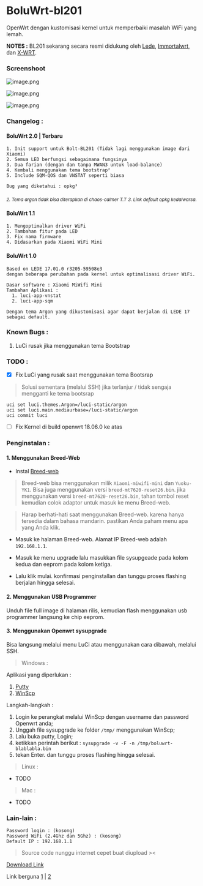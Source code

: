 # BoluWrt-bl201

OpenWrt dengan kustomisasi kernel untuk memperbaiki masalah WiFi yang lemah.

**NOTES :** BL201 sekarang secara resmi didukung oleh [Lede](https://github.com/coolsnowwolf/lede), [Immortalwrt](https://github.com/immortalwrt/immortalwrt), dan [X-WRT](https://github.com/x-wrt/x-wrt).

### Screenshoot

![image.png](https://github.com/yHpgi/openwrt-bl201-boluwrt/blob/34ca0acba0102bb9f5b5dd5bafa2131d24ccd43d/screenshoot/image.png)

![image.png](https://github.com/yHpgi/openwrt-bl201-boluwrt/blob/34ca0acba0102bb9f5b5dd5bafa2131d24ccd43d/screenshoot/Capture.PNG)

![image.png](https://github.com/yHpgi/openwrt-bl201-boluwrt/blob/111c61e391a00800cc3ac89778ea4e1c9cac35f9/screenshoot/kernel_log.PNG)


### Changelog :

  #### BoluWrt 2.0 | Terbaru
  
    1. Init support untuk Bolt-BL201 (Tidak lagi menggunakan image dari Xiaomi)
    2. Semua LED berfungsi sebagaimana fungsinya
    3. Dua farian (dengan dan tanpa MWAN3 untuk load-balance)
    4. Kembali menggunakan tema bootstrap²
    5. Include SQM-QOS dan VNSTAT seperti biasa
    
    Bug yang diketahui : opkg³

   <sub>_2. Tema argon tidak bisa diterapkan di chaos-calmer T.T_</sub>
   <sub>_3. Link default opkg kedalwarsa._</sub>
    
  #### BoluWrt 1.1

    1. Mengoptimalkan driver WiFi
    2. Tambahan fitur pada LED
    3. Fix nama firmware
    4. Didasarkan pada Xiaomi WiFi Mini

  #### BoluWrt 1.0

    Based on LEDE 17.01.0 r3205-59508e3 
    dengan beberapa perubahan pada kernel untuk optimalisasi driver WiFi.
    
    Dasar software : Xiaomi MiWifi Mini
    Tambahan Aplikasi :
      1. luci-app-vnstat
      2. luci-app-sqm
      
    Dengan tema Argon yang dikustomisasi agar dapat berjalan di LEDE 17 sebagai default.

### Known Bugs :
  1. LuCi rusak jika menggunakan tema Bootstrap

### TODO :
-  [x] Fix LuCi yang rusak saat menggunakan tema Bootsrap

> Solusi sementara (melalui SSH) jika terlanjur / tidak sengaja mengganti ke tema bootsrap


```
uci set luci.themes.Argon=/luci-static/argon
uci set luci.main.mediaurbase=/luci-static/argon
uci commit luci
```
    
-  [ ] Fix Kernel di build openwrt 18.06.0 ke atas

### Penginstalan :

#### 1. Menggunakan Breed-Web

- Instal [Breed-web](https://breed.hackpascal.net)

> Breed-web bisa menggunakan milik `Xiaomi-miwifi-mini` dan `Yuoku-YK1`. Bisa juga menggunakan versi `breed-mt7620-reset26.bin`. jika menggunakan versi `breed-mt7620-reset26.bin`, tahan tombol reset kemudian colok adaptor untuk masuk ke menu Breed-web. 

> Harap berhati-hati saat menggunakan Breed-web. karena hanya tersedia dalam bahasa mandarin. pastikan Anda paham menu apa yang Anda klik.

- Masuk ke halaman Breed-web. Alamat IP Breed-web adalah `192.168.1.1`.

- Masuk ke menu upgrade lalu masukkan file sysupgeade pada kolom kedua dan eeprom pada kolom ketiga.

- Lalu klik mulai. konfirmasi penginstallan dan tunggu proses flashing berjalan hingga selesai.

#### 2. Menggunakan USB Programmer

Unduh file full image di halaman rilis, kemudian flash menggunakan usb programmer langsung ke chip eeprom.

#### 3. Menggunakan Openwrt sysupgrade

Bisa langsung melalui menu LuCi atau menggunakan cara dibawah, melalui SSH.

> Windows :
  
  Aplikasi yang diperlukan :
  
   1. [Putty](https://www.putty.org/)
   2. [WinScp](https://winscp.net/eng/download.php)
    
  Langkah-langkah :
  
  1. Login ke perangkat melalui WinScp dengan username dan password Openwrt anda;
  2. Unggah file sysupgrade ke folder `/tmp/` menggunakan WinScp;
  3. Lalu buka putty, Login;
  4. ketikkan perintah berikut :
     `sysupgrade -v -F -n /tmp/boluwrt-blablabla.bin`
  5. tekan Enter. dan tunggu proses flashing hingga selesai.

> Linux :

  - TODO
  
> Mac :

  - TODO

### Lain-lain :

```
Password login : (kosong)
Password WiFi (2.4Ghz dan 5Ghz) : (kosong)
Default IP : 192.168.1.1
```

> Source code nunggu internet cepet buat diupload ><

[Download Link](https://github.com/yHpgi/openwrt-bl201-boluwrt/releases/)

Link berguna [1](https://www.voycn.com/article/bianyimoujiyuopenwrtdesdk) | [2](https://blog.csdn.net/kuangzuxiaoN/article/details/121458746)
